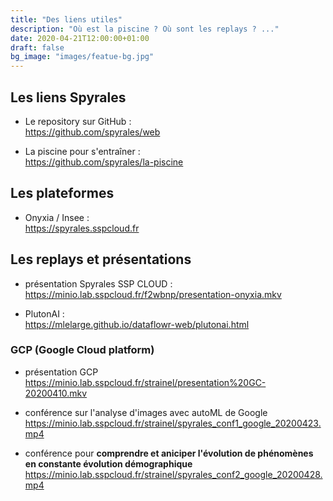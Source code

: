 ```yaml
---
title: "Des liens utiles"
description: "Où est la piscine ? Où sont les replays ? ..."
date: 2020-04-21T12:00:00+01:00
draft: false
bg_image: "images/featue-bg.jpg"
---
```


## Les liens Spyrales
- Le repository sur GitHub :  
https://github.com/spyrales/web

- La piscine pour s'entraîner :  
https://github.com/spyrales/la-piscine


## Les plateformes
- Onyxia / Insee :  
https://spyrales.sspcloud.fr


## Les replays et présentations
- présentation Spyrales SSP CLOUD :  
https://minio.lab.sspcloud.fr/f2wbnp/presentation-onyxia.mkv

- PlutonAI :  
https://mlelarge.github.io/dataflowr-web/plutonai.html

### GCP (Google Cloud platform)
- présentation GCP  
https://minio.lab.sspcloud.fr/strainel/presentation%20GC-20200410.mkv

- conférence sur l'analyse d'images avec autoML de Google  
https://minio.lab.sspcloud.fr/strainel/spyrales_conf1_google_20200423.mp4

- conférence pour **comprendre et aniciper l'évolution de phénomènes en constante évolution démographique**  
https://minio.lab.sspcloud.fr/strainel/spyrales_conf2_google_20200428.mp4
